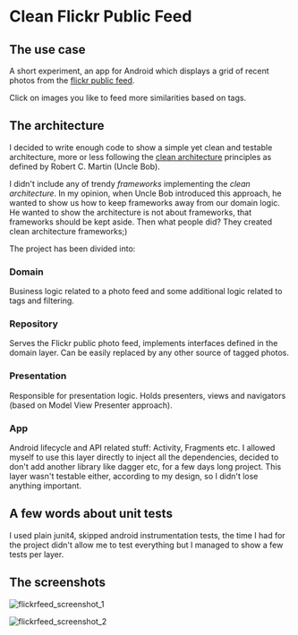 # Clean Flickr Public Feed

## The use case

A short experiment, an app for Android which displays a grid of recent photos from the [flickr public feed](https://www.flickr.com/services/feeds/docs/photos_public).

Click on images you like to feed more similarities based on tags.

## The architecture

I decided to write enough code to show a simple yet clean and testable architecture, more or less following the [clean architecture](https://blog.cleancoder.com/uncle-bob/2012/08/13/the-clean-architecture.html) principles as defined by Robert C. Martin (Uncle Bob).

I didn't include any of trendy *frameworks* implementing the *clean architecture*. In my opinion, when Uncle Bob introduced this approach, he wanted to show us how to keep frameworks away from our domain logic. He wanted to show the architecture is not about frameworks, that frameworks should be kept aside. Then what people did? They created clean architecture frameworks;)

The project has been divided into:

### Domain
Business logic related to a photo feed and some additional logic related to tags and filtering.

### Repository
Serves the Flickr public photo feed, implements interfaces defined in the domain layer. Can be easily replaced by any other source of tagged photos.

### Presentation
Responsible for presentation logic. Holds presenters, views and navigators (based on Model View Presenter approach).

### App
Android lifecycle and API related stuff: Activity, Fragments etc.
I allowed myself to use this layer directly to inject all the dependencies,
decided to don't add another library like dagger etc, for a few days long project.
This layer wasn't testable either, according to my design, so I didn't lose anything important.

## A few words about unit tests
I used plain junit4, skipped android instrumentation tests, the time I had for the project
didn't allow me to test everything but I managed to show a few tests per layer.

## The screenshots

![flickrfeed_screenshot_1](https://user-images.githubusercontent.com/3899440/42290726-7658259e-7fc7-11e8-8404-e1b2908d2511.jpg)

![flickrfeed_screenshot_2](https://user-images.githubusercontent.com/3899440/42290741-82724184-7fc7-11e8-9b07-f8d139816c0b.jpg)
